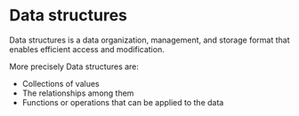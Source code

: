 # Data structures #

Data structures is a data organization, management, and storage format that enables efficient access and modification.

More precisely Data structures are:

- Collections of values
- The relationships among them
- Functions or operations that can be applied to the data
